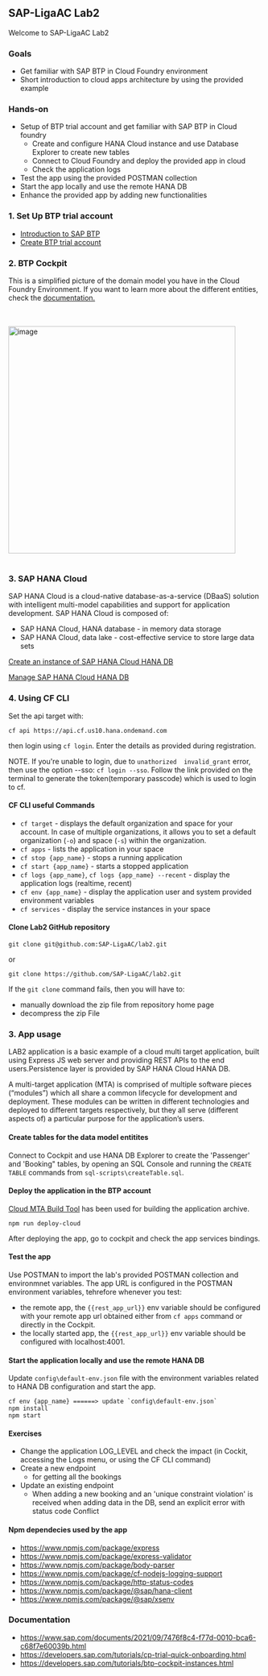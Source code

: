
## SAP-LigaAC Lab2

Welcome to SAP-LigaAC Lab2
### Goals
- Get familiar with SAP BTP in Cloud Foundry environment
- Short introduction to cloud apps architecture by using the provided example

### Hands-on
- Setup of BTP trial account and get familiar with SAP BTP in Cloud foundry
  - Create and configure HANA Cloud instance and use Database Explorer to create new tables
  - Connect to Cloud Foundry and deploy the provided app in cloud
  - Check the application logs
- Test the app using the provided POSTMAN collection
- Start the app locally and use the remote HANA DB
- Enhance the provided app by adding new functionalities

### 1. Set Up BTP trial account
- [Introduction to SAP BTP](https://developers.sap.com/tutorials/cp-explore-cloud-platform.html "SAP BTP concepts")
- [Create BTP trial account](https://developers.sap.com/tutorials/hcp-create-trial-account.html "BTP trial")

### 2. BTP Cockpit
This is a simplified picture of the domain model you have in the Cloud Foundry Environment. If you want to learn more about the different entities, check the [documentation.](https://help.sap.com/viewer/65de2977205c403bbc107264b8eccf4b/Cloud/en-US/8ed4a705efa0431b910056c0acdbf377.html)

<br><br>
<img width="451" alt="image" src="https://github.com/SAP-archive/cf-sample-app-nodejs/raw/master/img/domain_model.png?raw=true">
<br><br>

### 3. SAP HANA Cloud

SAP HANA Cloud is a cloud-native database-as-a-service (DBaaS) solution with intelligent multi-model capabilities and support for application development.
SAP HANA Cloud is composed of:
- SAP HANA Cloud, HANA database - in memory data storage
- SAP HANA Cloud, data lake - cost-effective service to store large data sets

[Create an instance of SAP HANA Cloud HANA DB](https://developers.sap.com/tutorials/hana-cloud-deploying.html "Create HANA Cloud DB instance")

[Manage SAP HANA Cloud HANA DB](https://developers.sap.com/tutorials/hana-cloud-mission-trial-3.html "Manage HANA Cloud HANA DB")


### 4. Using CF CLI
Set the api target with:
```
cf api https://api.cf.us10.hana.ondemand.com
```
then login using `cf login`. Enter the details as provided during registration.

NOTE.
If you're unable to login, due to ``` unathorized  invalid_grant ``` error, then use the option --sso: 
``` cf login --sso ```. Follow the link provided on the terminal to generate the token(temporary passcode) which is used to login to cf.


#### CF CLI useful Commands

 - `cf target` - displays the default organization and space for your account. In case of multiple organizations, it allows you to set a default organization (`-o`) and space (`-s`) within the organization.
 - `cf apps` - lists the application in your space
 - `cf stop {app_name}` - stops a running application
 - `cf start {app_name}` - starts a stopped application
 - `cf logs {app_name}`, `cf logs {app_name} --recent` - display the application logs (realtime, recent)
 - `cf env {app_name}` - display the application user and system provided environment variables
 - `cf services` - display the service instances in your space

#### Clone Lab2 GitHub repository

```
git clone git@github.com:SAP-LigaAC/lab2.git
```
or

```
git clone https://github.com/SAP-LigaAC/lab2.git
```

If the `git clone` command fails, then you will have to:
  - manually download the zip file from repository home page
  - decompress the zip File


### 3. App usage
LAB2 application is a basic example of a cloud multi target application, built using Express JS web server and providing REST APIs to the end users.Persistence layer is provided by SAP HANA Cloud HANA DB.

A multi-target application (MTA) is comprised of multiple software pieces (“modules”) which all share a common lifecycle for development and deployment. These modules can be written in different technologies and deployed to different targets respectively, but they all serve (different aspects of) a particular purpose for the application’s users.

#### Create tables for the data model entitites
Connect to Cockpit and use HANA DB Explorer to create the 'Passenger' and 'Booking" tables, by opening an SQL Console and running the `CREATE TABLE` commands from `sql-scripts\createTable.sql`.

#### Deploy the application in the BTP account
[Cloud MTA Build Tool](https://sap.github.io/cloud-mta-build-tool/configuration/ "Cloud MTA Build Tool") has been used for building the application archive.

```
npm run deploy-cloud

```

After deploying the app, go to cockpit and check the app services bindings.
#### Test the app

Use POSTMAN to import the lab's provided POSTMAN collection and environmnet variables.
The app URL is configured in the POSTMAN environment variables, tehrefore whenever you test:
 - the remote app, the `{{rest_app_url}}` env variable should be configured with your remote app url obtained either from `cf apps` command or directly in the Cockpit.
 - the locally started app, the `{{rest_app_url}}` env variable should be configured with localhost:4001.

#### Start the application locally and use the remote HANA DB
Update `config\default-env.json` file with the environment variables related to HANA DB configuration and start the app.

```
cf env {app_name} ======> update `config\default-env.json`
npm install
npm start

```
#### Exercises

- Change the application LOG_LEVEL and check the impact (in Cockit, accessing the Logs menu, or using the CF CLI command)
- Create a new endpoint
  - for getting all the bookings
- Update an existing endpoint
  - When adding a new booking and an 'unique constraint violation' is received when adding data in the DB, send an explicit error with status code Conflict
#### Npm dependecies used by the app

- https://www.npmjs.com/package/express
- https://www.npmjs.com/package/express-validator
- https://www.npmjs.com/package/body-parser
- https://www.npmjs.com/package/cf-nodejs-logging-support
- https://www.npmjs.com/package/http-status-codes
- https://www.npmjs.com/package/@sap/hana-client
- https://www.npmjs.com/package/@sap/xsenv

### Documentation

- https://www.sap.com/documents/2021/09/7476f8c4-f77d-0010-bca6-c68f7e60039b.html
- https://developers.sap.com/tutorials/cp-trial-quick-onboarding.html
- https://developers.sap.com/tutorials/btp-cockpit-instances.html


